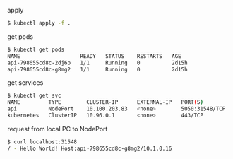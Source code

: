 apply

```bash
$ kubectl apply -f .
```

get pods

```bash
$ kubectl get pods
NAME                   READY   STATUS    RESTARTS   AGE
api-798655cd8c-2dj6p   1/1     Running   0          2d15h
api-798655cd8c-g8mg2   1/1     Running   0          2d15h
```

get services

```bash
$ kubectl get svc
NAME         TYPE        CLUSTER-IP      EXTERNAL-IP   PORT(S)          AGE
api          NodePort    10.100.203.83   <none>        5050:31548/TCP   2d14h
kubernetes   ClusterIP   10.96.0.1       <none>        443/TCP          19d
```

request from local PC to NodePort

```bash
$ curl localhost:31548
/ - Hello World! Host:api-798655cd8c-g8mg2/10.1.0.16
```
